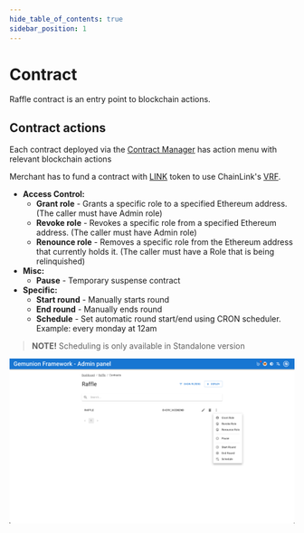 ```yaml
---
hide_table_of_contents: true
sidebar_position: 1
---
```


# Contract

Raffle contract is an entry point to blockchain actions.

## Contract actions

Each contract deployed via the [Contract Manager](/admin/miscellaneous/contract-manager.md) has
action menu with relevant blockchain actions

Merchant has to fund a contract with [LINK](/admin/integrations/chain-link/) token to use
ChainLink's [VRF](https://docs.chain.link/vrf/v2/introduction).

- **Access Control:**
  - **Grant role** - Grants a specific role to a specified Ethereum address. (The caller must have Admin role)
  - **Revoke role** - Revokes a specific role from a specified Ethereum address. (The caller must have Admin role)
  - **Renounce role** - Removes a specific role from the Ethereum address that currently holds it. (The caller must have a Role that is being relinquished)
- **Misc:**
  - **Pause** - Temporary suspense contract
- **Specific:**
  - **Start round** - Manually starts round
  - **End round** - Manually ends round
  - **Schedule** - Set automatic round start/end using CRON scheduler. Example: every monday at 12am

> **NOTE!** Scheduling is only available in Standalone version

![raffle contract action menu](/img/admin/mechanics-gambling/raffle/contract_actions.png)

